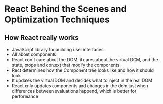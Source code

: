 # React Behind the Scenes and Optimization Techniques

## How React really works

-   JavaScript library for building user interfaces
-   All about components
-   React don't care about the DOM, it cares about the virtual DOM, and the state, props and context that modify the components
-   Rect determines how the Component tree looks like and how it should look
-   It updates the virtual DOM and decides what to inject in the real DOM
-   React only updates components and changes in the dom just when differences between evaluations happend, which is better for performance
